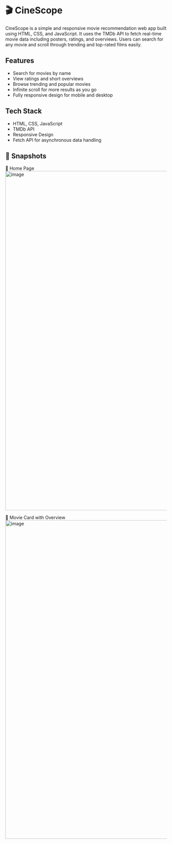 # 🎬 CineScope

CineScope is a simple and responsive movie recommendation web app built using HTML, CSS, and JavaScript. It uses the TMDb API to fetch real-time movie data including posters, ratings, and overviews. Users can search for any movie and scroll through trending and top-rated films easily.

## Features

- Search for movies by name
- View ratings and short overviews
- Browse trending and popular movies
- Infinite scroll for more results as you go
- Fully responsive design for mobile and desktop

## Tech Stack

- HTML, CSS, JavaScript
- TMDb API
- Responsive Design
- Fetch API for asynchronous data handling

   
## 📸 Snapshots

🔹 Home Page
<img width="1914" height="1056" alt="image" src="https://github.com/user-attachments/assets/9c312388-609d-4afa-8af0-ab3cf8c0a8a6" />

🔹 Movie Card with Overview
<img width="1891" height="992" alt="image" src="https://github.com/user-attachments/assets/716ee2c5-14f0-42b7-8552-441fd2fc26f8" />



